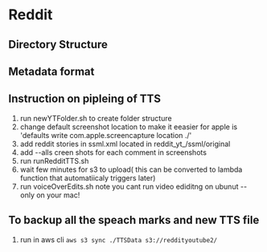 # Reddit


## Directory Structure

## Metadata format

## Instruction on pipleing of TTS
1) run newYTFolder.sh to create folder structure
2) change default screenshot location to make it eeasier for apple is
    'defaults write com.apple.screencapture location ./'
2) add reddit stories in ssml.xml located in reddit_yt_/ssml/original
3) add --alls creen shots for each comment in screenshots
3) run runRedditTTS.sh
4) wait few minutes for s3 to upload( this can be converted to lambda function that automatiicaly triggers later)
5) run voiceOverEdits.sh
note you cant run video ediditng on ubunut -- only on your mac!

## To backup all the speach marks and new TTS file
1) run in aws cli
    `aws s3 sync ./TTSData s3://reddityoutube2/`





